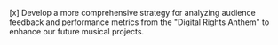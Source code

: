 [x] Develop a more comprehensive strategy for analyzing audience feedback and performance metrics from the "Digital Rights Anthem" to enhance our future musical projects.
